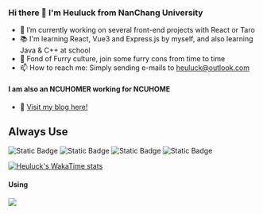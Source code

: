 ### Hi there 👋 I'm Heuluck from NanChang University
- 🔭 I’m currently working on several front-end projects with React or Taro
- 📚 I'm learning React, Vue3 and Express.js by myself, and also learning Java & C++ at school
- 🐾 Fond of Furry culture, join some furry cons from time to time
- 📫 How to reach me: Simply sending e-mails to heuluck@outlook.com
#### I am also an NCUHOMER working for NCUHOME
- 🎈 [Visit my blog here!](https://heuluck.top/)
## Always Use
![Static Badge](https://img.shields.io/badge/React-gray?style=for-the-badge&logo=react)
![Static Badge](https://img.shields.io/badge/Typescript-%2304b5d4?style=for-the-badge&logo=typescript)
![Static Badge](https://img.shields.io/badge/Node.js-%23006266?style=for-the-badge&logo=nodedotjs&logoColor=%2386BD20)
![Static Badge](https://img.shields.io/badge/C%2B%2B-00599C?style=for-the-badge&logo=c%2B%2B)

[![Heuluck's WakaTime stats](https://github-readme-stats.vercel.app/api/wakatime?username=Heuluck&layout=compact)](https://github.com/anuraghazra/github-readme-stats)
#### Using
<div><p align="">
  <img src="https://skillicons.dev/icons?i=react,typescript,nodejs,html,css,javascript,cpp,java,git&theme=dark" />
</p></div>

<!--
- Most Used Languages

![Most Used Languages](https://github-readme-stats.vercel.app/api/top-langs/?username=Heuluck&layout=donut)
`
**Heuluck/Heuluck** is a ✨ _special_ ✨ repository because its `README.md` (this file) appears on your GitHub profile.

Here are some ideas to get you started:

- 🔭 I’m currently working on ...
- 🌱 I’m currently learning ...
- 👯 I’m looking to collaborate on ...
- 🤔 I’m looking for help with ...
- 💬 Ask me about ...
- 📫 How to reach me: ...
- 😄 Pronouns: ...
- ⚡ Fun fact: ...
-->
